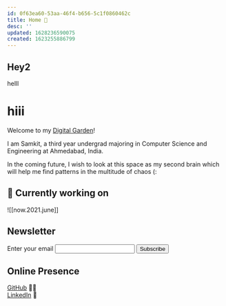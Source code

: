 ```yaml
---
id: 0f63ea60-53aa-46f4-b656-5c1f0860462c
title: Home 🏡
desc: ''
updated: 1628236590075
created: 1623255886799
---
```

## Hey2

helll
# hiii

Welcome to my [Digital Garden](https://joelhooks.com/digital-garden "What is a Digital Garden?")!

I am Samkit, a third year undergrad majoring in Computer Science and Engineering at Ahmedabad, India.

In the coming future, I wish to look at this space as my second brain which will help me find patterns in the multitude of chaos (:

## 🧠 Currently working on

![[now.2021.june]]

## Newsletter

<form
  action="https://buttondown.email/api/emails/embed-subscribe/samkit"
  method="post"
  target="popupwindow"
  onsubmit="window.open('https://buttondown.email/samkit', 'popupwindow')"
  class="embeddable-buttondown-form">
  <label for="bd-email">Enter your email</label>
  <input type="email" name="email" id="bd-email" />
  <input type="hidden" value="1" name="embed" />
  <input type="submit" value="Subscribe" />
</form>

## Online Presence

[GitHub](https://github.com/samkitk) 👨‍💻  
[LinkedIn](https://linkedin.com/in/samkitk) 🤵  

